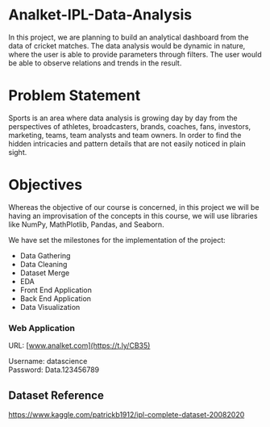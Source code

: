 # Analket-IPL-Data-Analysis
In this project, we are planning to build an analytical dashboard from the data of cricket matches. The data analysis would be dynamic in nature, where the user is able to provide parameters through filters. The user would be able to observe relations and trends in the result.

# Problem Statement
Sports is an area where data analysis is growing day by day from the perspectives of athletes, broadcasters, brands, coaches, fans, investors, marketing, teams, team analysts and team owners. In order to find the hidden intricacies and pattern details that are not easily noticed in plain sight.

# Objectives
Whereas the objective of our course is concerned, in this project we will be having an improvisation of the concepts in this course, we will use libraries like NumPy, MathPlotlib, Pandas, and Seaborn.


We have set the milestones for the implementation of the project:
- Data Gathering
- Data Cleaning
- Dataset Merge
- EDA
- Front End Application
- Back End Application
- Data Visualization

### Web Application 
URL: [www.analket.com](https://t.ly/CB35)

Username: datascience
<br>
Password: Data.123456789

## Dataset Reference 
https://www.kaggle.com/patrickb1912/ipl-complete-dataset-20082020



